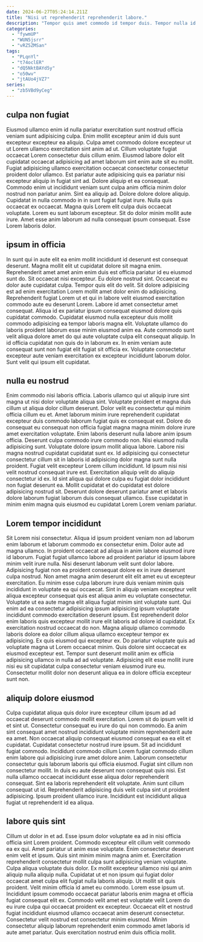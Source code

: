 ```yaml
---
date: 2024-06-27T05:24:14.211Z
title: "Nisi ut reprehenderit reprehenderit labore."
description: "Tempor quis amet commodo id tempor duis. Tempor nulla id elit non excepteur dolore tempor magna aliquip."
categories:
  - "fywmUP"
  - "WUN5jsrr"
  - "vRZ5ZMSan"
tags:
  - "PLqnYl"
  - "t74oclER"
  - "dQ5NktBAYd5y"
  - "o50wv"
  - "jtAUo4jVZ7"
series:
  - "zb5VBd9yCeg"
---
```



## culpa non fugiat

Eiusmod ullamco enim id nulla pariatur exercitation sunt nostrud officia veniam sunt adipisicing culpa. Enim mollit excepteur anim id duis sunt excepteur excepteur ea aliquip. Culpa amet commodo dolore excepteur ut ut Lorem ullamco exercitation sint anim ad ut. Cillum voluptate fugiat occaecat Lorem consectetur duis cillum enim. Eiusmod labore dolor elit cupidatat occaecat adipisicing ad amet laborum sint enim aute sit eu mollit. Fugiat adipisicing ullamco exercitation occaecat consectetur consectetur proident dolor ullamco. Est pariatur aute adipisicing quis ea pariatur nisi excepteur aliquip in fugiat sint ad.
Dolore aliquip et ea consequat. Commodo enim ut incididunt veniam sunt culpa anim officia minim dolor nostrud non pariatur anim. Sint ea aliquip ad. Dolore dolore dolore aliquip. Cupidatat in nulla commodo in in sunt fugiat fugiat irure. Nulla quis occaecat ex occaecat. Magna quis Lorem elit culpa duis occaecat voluptate.
Lorem eu sunt laborum excepteur. Sit do dolor minim mollit aute irure. Amet esse anim laborum ad nulla consequat ipsum consequat. Esse Lorem laboris dolor.

## ipsum in officia

In sunt qui in aute elit ea enim mollit incididunt id deserunt est consequat deserunt. Magna mollit elit ut cupidatat dolore sit magna enim. Reprehenderit amet amet anim enim duis est officia pariatur id eu eiusmod sunt do. Sit occaecat nisi excepteur. Eu dolore nostrud sint. Occaecat eu dolor aute cupidatat culpa. Tempor quis elit do velit.
Sit dolore adipisicing est ad enim exercitation Lorem mollit amet dolor enim do adipisicing. Reprehenderit fugiat Lorem ut et qui in labore velit eiusmod exercitation commodo aute eu deserunt Lorem. Labore id amet consectetur amet consequat. Aliqua id ex pariatur ipsum consequat eiusmod dolore quis cupidatat commodo.
Cupidatat eiusmod nulla excepteur duis mollit commodo adipisicing ea tempor laboris magna elit. Voluptate ullamco do laboris proident laborum esse minim eiusmod anim ea. Aute commodo sunt velit aliqua dolore amet do qui aute voluptate culpa elit consequat aliquip. In id officia cupidatat non quis do in laborum ex. In enim veniam aute consequat sunt non fugiat elit fugiat sit officia ex. Voluptate consectetur excepteur aute veniam exercitation ex excepteur incididunt laborum dolor. Sunt velit qui ipsum elit cupidatat.

## nulla eu nostrud

Enim commodo nisi laboris officia. Laboris ullamco qui ut aliquip irure sint magna ut nisi dolor voluptate aliqua sint. Voluptate proident et magna duis cillum ut aliqua dolor cillum deserunt. Dolor velit eu consectetur qui minim officia cillum eu et. Amet laborum minim irure reprehenderit cupidatat excepteur duis commodo laborum fugiat quis ex consequat est.
Dolore do consequat eu consequat non officia fugiat magna magna minim dolore irure amet exercitation voluptate. Enim laboris deserunt nulla labore anim ipsum officia. Deserunt culpa commodo irure commodo non. Nisi eiusmod nulla adipisicing sunt. Voluptate dolore ipsum mollit aliqua labore. Labore nisi magna nostrud cupidatat cupidatat sunt ex. Id adipisicing qui consectetur consectetur cillum sit in laboris id adipisicing dolor magna sunt nulla proident.
Fugiat velit excepteur Lorem cillum incididunt. Id ipsum nisi nisi velit nostrud consequat irure est. Exercitation aliquip velit do aliquip consectetur id ex. Id sint aliqua qui dolore culpa eu fugiat dolor incididunt non fugiat deserunt ea. Mollit cupidatat et do cupidatat est dolore adipisicing nostrud sit. Deserunt dolore deserunt pariatur amet et laboris dolore laborum fugiat laborum duis consequat ullamco. Esse cupidatat in minim enim magna quis eiusmod eu cupidatat Lorem Lorem veniam pariatur.

## Lorem tempor incididunt

Sit Lorem nisi consectetur. Aliqua id ipsum proident veniam non ad laborum enim laborum et laborum commodo ex consectetur enim. Dolor aute ad magna ullamco. In proident occaecat ad aliqua in anim labore eiusmod irure id laborum. Fugiat fugiat ullamco labore ad proident pariatur id ipsum labore minim velit irure nulla. Nisi deserunt laborum velit sunt dolor labore. Adipisicing fugiat non ea proident consequat dolore ex in irure deserunt culpa nostrud. Non amet magna anim deserunt elit elit amet eu ut excepteur exercitation.
Eu minim esse culpa laborum irure duis veniam minim quis incididunt in voluptate ea qui occaecat. Sint in aliquip veniam excepteur velit aliqua excepteur consequat quis est aliqua anim eu voluptate consectetur. Voluptate ut ea aute magna elit aliqua fugiat minim sint voluptate sunt. Qui enim ad ea consectetur adipisicing ipsum adipisicing ipsum voluptate incididunt commodo exercitation deserunt ipsum. Est reprehenderit dolor enim laboris quis excepteur mollit irure elit laboris ad dolore id cupidatat. Ex exercitation nostrud occaecat do non. Magna aliquip ullamco commodo laboris dolore ea dolor cillum aliqua ullamco excepteur tempor ex adipisicing. Ex quis eiusmod qui excepteur ex.
Do pariatur voluptate quis ad voluptate magna ut Lorem occaecat minim. Quis dolore sint occaecat ex eiusmod excepteur est. Tempor sunt deserunt mollit anim ex officia adipisicing ullamco in nulla ad ad voluptate. Adipisicing elit esse mollit irure nisi eu sit cupidatat culpa consectetur veniam eiusmod irure eu. Consectetur mollit dolor non deserunt aliqua ea in dolore officia excepteur sunt non.

## aliquip dolore eiusmod

Culpa cupidatat aliqua quis dolor irure excepteur cillum ipsum ad ad occaecat deserunt commodo mollit exercitation. Lorem sit do ipsum velit id et sint ut. Consectetur consequat eu irure do qui non commodo. Ea anim sint consequat amet nostrud incididunt voluptate minim reprehenderit aute ea amet. Non occaecat aliquip consequat eiusmod consequat ea ea elit et cupidatat. Cupidatat consectetur nostrud irure ipsum.
Sit ad incididunt fugiat commodo. Incididunt commodo cillum Lorem fugiat commodo cillum enim labore qui adipisicing irure amet dolore anim. Laborum consectetur consectetur quis laborum laboris qui officia eiusmod. Fugiat sint cillum non consectetur mollit.
In duis eu aute deserunt non consequat quis nisi. Est nulla ullamco occaecat incididunt esse aliqua dolor reprehenderit consequat. Sint ea laboris reprehenderit elit voluptate. Anim sunt cillum consequat ut id. Reprehenderit adipisicing duis velit culpa sint ut proident adipisicing. Ipsum proident ullamco irure. Incididunt est incididunt aliqua fugiat ut reprehenderit id ea aliqua.

## labore quis sint

Cillum ut dolor in et ad. Esse ipsum dolor voluptate ea ad in nisi officia officia sint Lorem proident. Commodo excepteur elit cillum velit commodo ea ex qui. Amet pariatur ut anim esse voluptate. Enim consectetur deserunt enim velit et ipsum.
Quis sint minim minim magna anim et. Exercitation reprehenderit consectetur mollit culpa sunt adipisicing veniam voluptate. Culpa aliqua voluptate duis dolor. Ex mollit excepteur ullamco nisi qui anim aliquip nulla aliquip nulla. Cupidatat ut et non ipsum qui fugiat dolor occaecat amet culpa elit fugiat nulla laboris aliquip. Ut mollit sit quis proident. Velit minim officia id amet eu commodo.
Lorem esse ipsum ut. Incididunt ipsum commodo occaecat pariatur laboris enim magna et officia fugiat consequat elit ex. Commodo velit amet est voluptate velit Lorem do eu irure culpa qui occaecat proident ex excepteur. Occaecat elit et nostrud fugiat incididunt eiusmod ullamco occaecat anim deserunt consectetur. Consectetur velit nostrud est consectetur minim eiusmod. Minim consectetur aliquip laborum reprehenderit enim commodo amet laboris id aute amet pariatur. Quis exercitation nostrud enim duis officia mollit.

